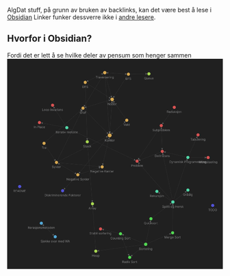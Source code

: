 AlgDat stuff, på grunn av bruken av backlinks, kan det være best å lese i [Obsidian](https://obsidian.md/)
Linker funker dessverre ikke i [andre lesere](https://www.youtube.com/watch?v=dQw4w9WgXcQ&ab_channel=RickAstley).

## Hvorfor i Obsidian?
Fordi det er lett å se hvilke deler av pensum som henger sammen
![Bilde](bilder/graph.png)